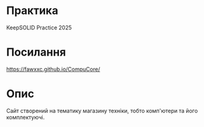 # Практика
KeepSOLID Practice 2025
# Посилання
https://fawxxc.github.io/CompuCore/
# Опис
Сайт створений на тематику магазину техніки, тобто комп'ютери та його комплектуючі.
